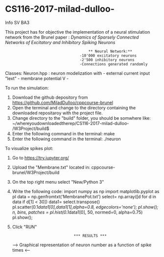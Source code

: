 # CS116-2017-milad-dulloo-
Info SV BA3

This project has for objective the implementation of a neural stimulation network from the Brunel paper :
*Dynamics of Sparsely Connected Networks of Excitatory
and Inhibitory Spiking Neurons*

                                          ** Neural Network:**
                                      -10'000 excitatory neurons
                                      -2'500 inhibitory neurons
                                      -Connections generated randomly
                                      
Classes:
  Neuron.hpp : neuron modelization with
                                          - external current input "Iext"
                                          - membrane potential V
                                          - 
                                           




To run the simulation:

  1) Download the github depository from https://github.com/MiladDulloo/cppcourse-brunel
  2) Open the terminal and change to the directory containing the downloaded repositaroy with the project file.
  3) Change directory to the "build" folder, you should be somwhere like: ~/whereyoudownloadedtherep/CS116-2017-milad-dulloo-   /W3Project/build$
  4) Enter the following command in the terminal: make
  5) Enter the following command in the terminal: ./neuron

To visualize spikes plot:
  1) Go to https://try.jupyter.org/
  2) Upload the "Membrane.txt" located in: cppcourse-brunel/W3Project/build
  3) On the top right menu select "New/Python 3"
  4) Write the following code:
   import numpy as np
   import matplotlib.pyplot as pl
   data = np.genfromtxt('MembranePot.txt')
   select= np.array([d for d in data if d[1] < 30])
   data1= select.transpose()
   pl.scatter(0.1*data1[0],data1[1],alpha=0.8, edgecolors='none');
   pl.show();
   n, bins, patches = pl.hist(0.1*data1[0], 50, normed=0, alpha=0.75)
   pl.show();
  5) Click "RUN"

                                     *** RESULTS ***       
       -->    Graphical representation of neuron number as a function of spike times    <--
